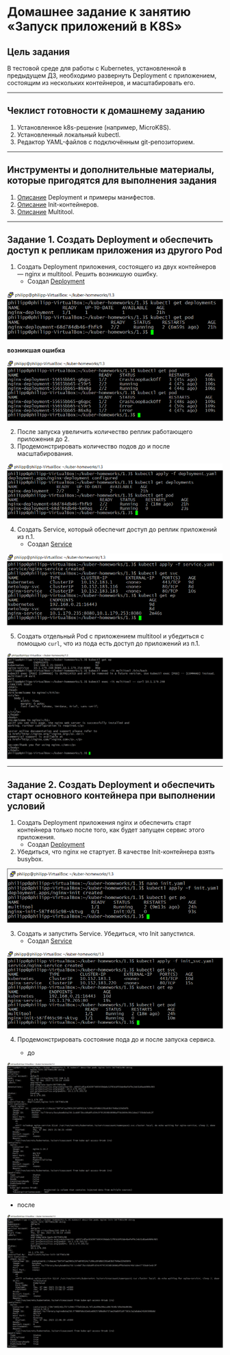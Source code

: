 # Домашнее задание к занятию «Запуск приложений в K8S»

## Цель задания

В тестовой среде для работы с Kubernetes, установленной в предыдущем ДЗ, необходимо развернуть Deployment с приложением, состоящим из нескольких контейнеров, и масштабировать его.

------

## Чеклист готовности к домашнему заданию

1. Установленное k8s-решение (например, MicroK8S).
2. Установленный локальный kubectl.
3. Редактор YAML-файлов с подключённым git-репозиторием.

------

## Инструменты и дополнительные материалы, которые пригодятся для выполнения задания

1. [Описание](https://kubernetes.io/docs/concepts/workloads/controllers/deployment/) Deployment и примеры манифестов.
2. [Описание](https://kubernetes.io/docs/concepts/workloads/pods/init-containers/) Init-контейнеров.
3. [Описание](https://github.com/wbitt/Network-MultiTool) Multitool.

------

## Задание 1. Создать Deployment и обеспечить доступ к репликам приложения из другого Pod

1. Создать Deployment приложения, состоящего из двух контейнеров — nginx и multitool. Решить возникшую ошибку.
   * Создал [Deployment](./src/deploy_app.yaml)

![](img/kubectl_deployment_pod.png)

**возникшая ошибка**

![](img/error.png)

2. После запуска увеличить количество реплик работающего приложения до 2.
3. Продемонстрировать количество подов до и после масштабирования.

![](img/kubectl_deployment_pod_2.png)

4. Создать Service, который обеспечит доступ до реплик приложений из п.1.
   * Создал [Service](./src/service_app.yaml)

![](img/service.png)

5. Создать отдельный Pod с приложением multitool и убедиться с помощью `curl`, что из пода есть доступ до приложений из п.1.

![](img/curl.png)

------

## Задание 2. Создать Deployment и обеспечить старт основного контейнера при выполнении условий

1. Создать Deployment приложения nginx и обеспечить старт контейнера только после того, как будет запущен сервис этого приложения.
   * Создал [Deployment](./src/nginx.yaml)
2. Убедиться, что nginx не стартует. В качестве Init-контейнера взять busybox.

![](img/init_deployment.png)

3. Создать и запустить Service. Убедиться, что Init запустился.
   * Создал [Service](./src/nginx_svc.yaml)

![](img/start_service.png)
  
4. Продемонстрировать состояние пода до и после запуска сервиса.

   * до
  
![](img/before_starting_the_service.png)

   * после
  
![](img/after_starting_the_service.png) 
